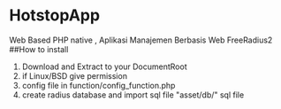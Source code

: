 # HotstopApp
Web Based PHP native , Aplikasi Manajemen Berbasis Web FreeRadius2
##How to install
1. Download and Extract to your DocumentRoot
2. if Linux/BSD give permission
3. config file in function/config_function.php
4. create radius database and import sql file "asset/db/" sql file

